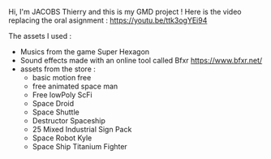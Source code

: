 Hi, I'm JACOBS Thierry and this is my GMD project !
Here is the video replacing the oral asignment :
https://youtu.be/ttk3ogYEi94

The assets I used :
- Musics from the game Super Hexagon
- Sound effects made with an online tool called Bfxr https://www.bfxr.net/
- assets from the store :
  - basic motion free
  - free animated space man
  - Free lowPoly ScFi
  - Space Droid
  - Space Shuttle
  - Destructor Spaceship
  - 25 Mixed Industrial Sign Pack 
  - Space Robot Kyle
  - Space Ship Titanium Fighter
